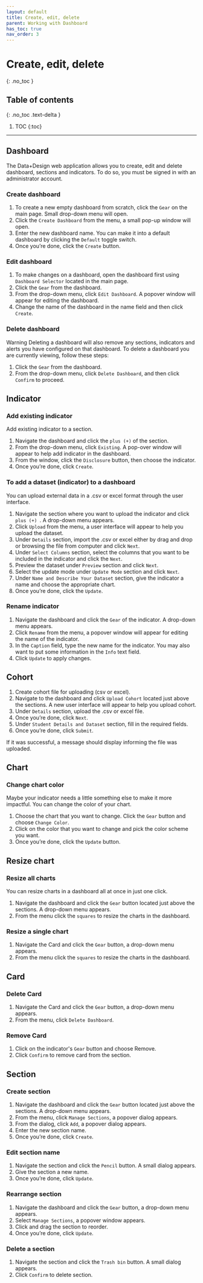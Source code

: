 ```yaml
---
layout: default
title: Create, edit, delete
parent: Working with Dashboard
has_toc: true
nav_order: 3
---
```


# Create, edit, delete
{: .no_toc }

## Table of contents
{: .no_toc .text-delta }

1. TOC
{:toc}

---

## Dashboard

The Data+Design web application allows you to create, edit and delete dashboard, sections and indicators. To do so, you must be signed in with an administrator account.

### Create dashboard
1.	To create a new empty dashboard from scratch, click the `Gear` on the main page. Small drop-down menu will open.
2.	Click the `Create Dashboard` from the menu, a small pop-up window will open.
3.	Enter the new dashboard name. You can make it into a default dashboard by clicking the `Default` toggle switch.
4.	Once you’re done, click the `Create` button.

### Edit dashboard
1.	To make changes on a dashboard, open the dashboard first using `Dashboard Selector` located in the main page.
2.	Click the `Gear` from the dashboard.
3.	From the drop-down menu, click `Edit Dashboard`. A popover window will appear for editing the dashboard.
4.	Change the name of the dashboard in the name field and then click `Create`.

### Delete dashboard
Warning
Deleting a dashboard will also remove any sections, indicators and alerts you have configured on that dashboard.
To delete a dashboard you are currently viewing, follow these steps:
1.	Click the `Gear` from the dashboard.
2.	From the drop-down menu, click `Delete Dashboard`, and then click `Confirm` to proceed.

## Indicator
### Add existing indicator
Add existing indicator to a section.
1.	Navigate the dashboard and click the ` plus (+) ` of the section.
2.	From the drop-down menu, click `Existing`. A pop-over window will appear to help add indicator in the dashboard.
3.	From the window, click the `Disclosure` button, then choose the indicator.
4.	Once you’re done, click `Create`.

### To add a dataset (indicator) to a dashboard
You can upload external data in a .csv or excel format through the user interface.
1.	Navigate the section where you want to upload the indicator and click `plus (+) `. A drop-down menu appears.
2.	Click `Upload` from the menu, a user interface will appear to help you upload the dataset.
3.	Under `Details` section, import the .csv or excel either by drag and drop or browsing the file from computer and click `Next`.
4.	Under `Select Columns` section, select the columns that you want to be included in the indicator and click the `Next`.
5.	Preview the dataset under `Preview` section and click `Next`.
6.	Select the update mode under `Update Mode` section and click `Next`.
7.	Under `Name and Describe Your Dataset` section, give the indicator a name and choose the appropriate chart.
8.	Once you’re done, click the `Update`.

### Rename indicator
1.	Navigate the dashboard and click the `Gear` of the indicator. A drop-down menu appears.
2.	Click `Rename` from the menu, a popover window will appear for editing the name of the indicator.
3.	In the `Caption` field, type the new name for the indicator. You may also want to put some information in the `Info` text field.
4.	Click `Update` to apply changes.

## Cohort
1.	Create cohort file for uploading (csv or excel).
2.	Navigate to the dashboard and click `Upload Cohort` located just above the sections. A new user interface will appear to help you upload cohort.
3.	Under `Details` section, upload the .csv or excel file.
4.	Once you’re done, click `Next`.
5.	Under `Student Details and Dataset` section, fill in the required fields.
6.	Once you’re done, click `Submit`.

If it was successful, a message should display informing the file was uploaded.

## Chart
### Change chart color
Maybe your indicator needs a little something else to make it more impactful. You can change the color of your chart.
1. Choose the chart that you want to change. Click the `Gear` button and choose `Change Color`.
2. Click on the color that you want to change and pick the color scheme you want.
3. Once you’re done, click the `Update` button.

## Resize chart
### Resize all charts
You can resize charts in a dashboard all at once in just one click.
1. Navigate the dashboard and click the `Gear` button located just above the sections. A drop-down menu appears.
2. From the menu click the `squares` to resize the charts in the dashboard.


### Resize a single chart
1. Navigate the Card and click the `Gear` button, a drop-down menu appears.
2. From the menu click the `squares` to resize the charts in the dashboard.

## Card
### Delete Card
1. Navigate the Card and click the `Gear` button, a drop-down menu appears.
2. From the menu, click `Delete Dashboard`.

### Remove Card
1. Click on the indicator's `Gear` button and choose Remove.
2. Click `Confirm` to remove card from the section.

## Section
### Create section
1. Navigate the dashboard and click the `Gear` button located just above the sections. A drop-down menu appears.
2. From the menu, click `Manage Sections`, a popover dialog appears.
3. From the dialog, click `Add`, a popover dialog appears.
4. Enter the new section name.
5. Once you’re done, click `Create`.

### Edit section name
1. Navigate the section and click the `Pencil` button. A small dialog appears.
3. Give the section a new name.
4. Once you’re done, click `Update`.

### Rearrange section
1. Navigate the dashboard and click the `Gear` button, a drop-down menu appears.
2. Select `Manage Sections`, a popover window appears.
3. Click and drag the section to reorder.
4. Once you’re done, click `Update`.

### Delete a section
1. Navigate the section and click the `Trash bin` button. A small dialog appears.
2. Click `Confirm` to delete section.
